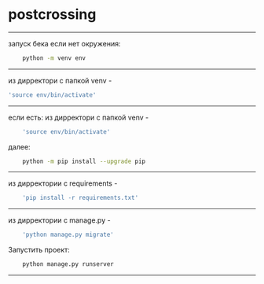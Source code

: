 # postcrossing
---
запуск бека
если нет окружения:
```bash
    python -m venv env
```
---
из дирректори с папкой venv -
```bash
'source env/bin/activate'
```
---
если есть:
    из дирректори с папкой venv - 
```bash
    'source env/bin/activate'
```
далее:
```bash
    python -m pip install --upgrade pip
```
---
из дирректории с requirements - 
```bash
    'pip install -r requirements.txt'
```
---
из дирректории с manage.py - 
```bash
    'python manage.py migrate'
```
Запустить проект:
```bash
    python manage.py runserver
```
---